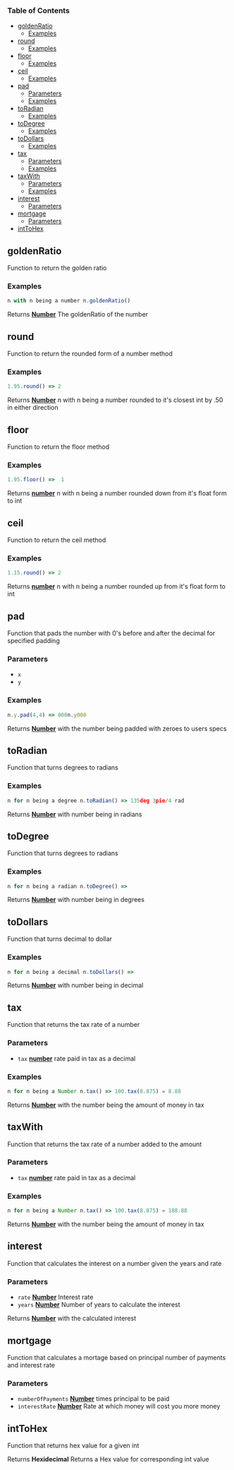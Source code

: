 <!-- Generated by documentation.js. Update this documentation by updating the source code. -->

### Table of Contents

-   [goldenRatio][1]
    -   [Examples][2]
-   [round][3]
    -   [Examples][4]
-   [floor][5]
    -   [Examples][6]
-   [ceil][7]
    -   [Examples][8]
-   [pad][9]
    -   [Parameters][10]
    -   [Examples][11]
-   [toRadian][12]
    -   [Examples][13]
-   [toDegree][14]
    -   [Examples][15]
-   [toDollars][16]
    -   [Examples][17]
-   [tax][18]
    -   [Parameters][19]
    -   [Examples][20]
-   [taxWith][21]
    -   [Parameters][22]
    -   [Examples][23]
-   [interest][24]
    -   [Parameters][25]
-   [mortgage][26]
    -   [Parameters][27]
-   [intToHex][28]

## goldenRatio

Function to return the golden ratio

### Examples

```javascript
n with n being a number n.goldenRatio()
```

Returns **[Number][29]** The goldenRatio of the number

## round

Function to return the rounded form of a number method

### Examples

```javascript
1.95.round() => 2
```

Returns **[Number][29]** n with n being a number rounded to it's closest int by .50 in either direction

## floor

Function to return the floor method

### Examples

```javascript
1.95.floor() =>  1
```

Returns **[number][29]** n with n being a number rounded down from it's float form to int

## ceil

Function to return the ceil method

### Examples

```javascript
1.15.round() => 2
```

Returns **[number][29]** n with n being a number rounded up from it's float form to int

## pad

Function that pads the number with 0's before and after the decimal for specified padding

### Parameters

-   `x`  
-   `y`  

### Examples

```javascript
n.y.pad(4,4) => 000n.y000
```

Returns **[Number][29]** with the number being padded with zeroes to users specs

## toRadian

Function that turns degrees to radians

### Examples

```javascript
n for n being a degree n.toRadian() => 135deg 3pie/4 rad
```

Returns **[Number][29]** with number being in radians

## toDegree

Function that turns degrees to radians

### Examples

```javascript
n for n being a radian n.toDegree() =>
```

Returns **[Number][29]** with number being in degrees

## toDollars

Function that turns decimal to dollar

### Examples

```javascript
n for n being a decimal n.toDollars() =>
```

Returns **[Number][29]** with number being in decimal

## tax

Function that returns the tax rate of a number

### Parameters

-   `tax` **[number][29]** rate paid in tax as a decimal

### Examples

```javascript
n for n being a Number n.tax() => 100.tax(8.875) = 8.88
```

Returns **[Number][29]** with the number being the amount of money in tax

## taxWith

Function that returns the tax rate of a number added to the amount

### Parameters

-   `tax` **[number][29]** rate paid in tax as a decimal

### Examples

```javascript
n for n being a Number n.tax() => 100.tax(8.875) = 188.88
```

Returns **[Number][29]** with the number being the amount of money in tax

## interest

Function that calculates the interest on a number given the years and rate

### Parameters

-   `rate` **[Number][29]** Interest rate
-   `years` **[Number][29]** Number of years to calculate the interest

Returns **[Number][29]** with the calculated interest

## mortgage

Function that calculates a mortage based on principal number of payments and interest rate

### Parameters

-   `numberOfPayments` **[Number][29]** times principal to be paid
-   `interestRate` **[Number][29]** Rate at which money will cost you more money

## intToHex

Function that returns hex value for a given int

Returns **Hexidecimal** Returns a Hex value for corresponding int value

[1]: #goldenratio

[2]: #examples

[3]: #round

[4]: #examples-1

[5]: #floor

[6]: #examples-2

[7]: #ceil

[8]: #examples-3

[9]: #pad

[10]: #parameters

[11]: #examples-4

[12]: #toradian

[13]: #examples-5

[14]: #todegree

[15]: #examples-6

[16]: #todollars

[17]: #examples-7

[18]: #tax

[19]: #parameters-1

[20]: #examples-8

[21]: #taxwith

[22]: #parameters-2

[23]: #examples-9

[24]: #interest

[25]: #parameters-3

[26]: #mortgage

[27]: #parameters-4

[28]: #inttohex

[29]: https://developer.mozilla.org/docs/Web/JavaScript/Reference/Global_Objects/Number
